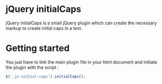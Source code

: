 jQuery initialCaps
==================

jQuery initialCaps is a small jQuery plugin which can create the necessary markup
to create initial caps in a text.

# Getting started
You just have to link the main plugin file in your html document and initiate the
plugin with the script :
```js
$('.js-initial-caps').initialCaps();
```

